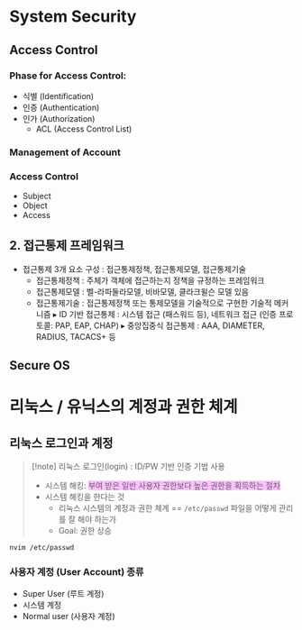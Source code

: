 
# System Security

## Access Control

### Phase for Access Control:
- 식별 (Identification) 
- 인증 (Authentication)
- 인가 (Authorization)
	- ACL (Access  Control  List)

### Management of Account

### Access Control
- Subject
- Object
- Access

## 2. 접근통제 프레임워크
- 접근통제 3개 요소 구성 : 접근통제정책, 접근통제모델, 접근통제기술
	- 접근통제정책 : 주체가 객체에 접근하는지 정책을 규정하는 프레임워크
	- 접근통제모델 : 벨-라파둘라모델, 비바모델, 클라크윌슨 모델 있음
	- 접근통제기술 : 접근통제정책 또는 통제모델을 기술적으로 구현한 기술적 메커니즘
		▸ ID 기반 접근통제 : 시스템 접근 (패스워드 등), 네트워크 접근 (인증 프로토콜: PAP, EAP, CHAP)
		▸ 중앙집중식 접근통제 : AAA, DIAMETER, RADIUS, TACACS+ 등

## Secure OS

# 리눅스 / 유닉스의 계정과 권한 체계

## 리눅스 로그인과 계정

> [!note] 리눅스 로그인(login) : ID/PW 기반 인증 기법 사용
> - 시스템 해킹: <span style="background:#fdbfff">부여 받은 일반 사용자 권한보다 높은 권한을 획득하는 절차</span>
> - 시스템 해킹을 한다는 것
> 	- 리눅스 시스템의 계정과 권한 체계 == `/etc/passwd` 파일을 어떻게 관리를 잘 해야 하는가
> 	- Goal: 권한 상승

```shell
nvim /etc/passwd
```
<u></u>

### 사용자 계정 (User Account) 종류
- Super User (루트 계정)
- 시스템 계정
- Normal user (사용자 계정)


